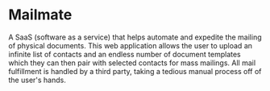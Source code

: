 # Mailmate

A SaaS (software as a service) that helps automate and expedite the mailing of physical documents. This web application allows the user to upload an infinite list of contacts and an endless number of document templates which they can then pair with selected contacts for mass mailings. All mail fulfillment is handled by a third party, taking a tedious manual process off of the user's hands.

